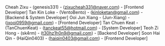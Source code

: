 Cheah Zixu - (genesis331) - (zixucheah331@naver.com) - [Frontend Developer]
Tan Kin Loke - (VentoBento) - (kinloketan@gmail.com) - [Backend & System Developer]
Ooi Jun Xiang - (Jun-Xiang) - (jxooi0959@gmail.com) - [Frontend Developer]
Tan Chuen Keat - (TanChuenKeat) - (tanckeat55@hotmail.com) - [System Developer]
Teoh Zi Hong - (sk4rm) - (t30hz1h0n9@gmail.com) - [Backend Developer]
Soon Hai Qin - (HaiQin0403) - (haiqin0403@gmail.com) - [Frontend Developer]